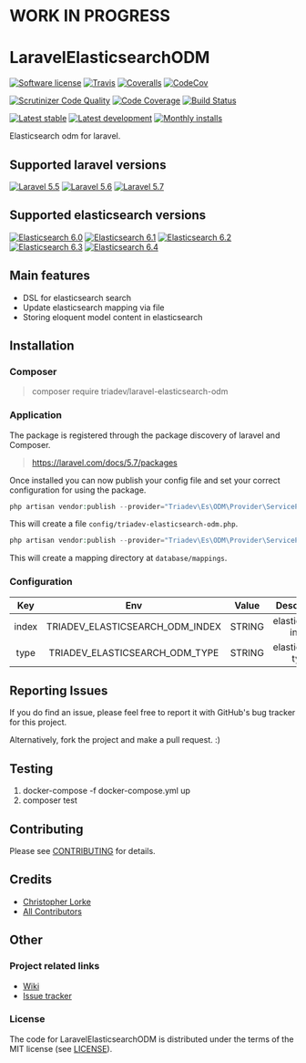 # WORK IN PROGRESS

# LaravelElasticsearchODM

[![Software license][ico-license]](LICENSE)
[![Travis][ico-travis]][link-travis]
[![Coveralls](https://coveralls.io/repos/github/triadev/LaravelElasticsearchODM/badge.svg?branch=master)](https://coveralls.io/github/triadev/LaravelElasticsearchODM?branch=master)
[![CodeCov](https://codecov.io/gh/triadev/LaravelElasticsearchODM/branch/master/graph/badge.svg)](https://codecov.io/gh/triadev/LaravelElasticsearchODM)

[![Scrutinizer Code Quality](https://scrutinizer-ci.com/g/triadev/LaravelElasticsearchODM/badges/quality-score.png?b=master)](https://scrutinizer-ci.com/g/triadev/LaravelElasticsearchODM/?branch=master)
[![Code Coverage](https://scrutinizer-ci.com/g/triadev/LaravelElasticsearchODM/badges/coverage.png?b=master)](https://scrutinizer-ci.com/g/triadev/LaravelElasticsearchODM/?branch=master)
[![Build Status](https://scrutinizer-ci.com/g/triadev/LaravelElasticsearchODM/badges/build.png?b=master)](https://scrutinizer-ci.com/g/triadev/LaravelElasticsearchODM/build-status/master)

[![Latest stable][ico-version-stable]][link-packagist]
[![Latest development][ico-version-dev]][link-packagist]
[![Monthly installs][ico-downloads-monthly]][link-downloads]

Elasticsearch odm for laravel.

## Supported laravel versions
[![Laravel 5.5][icon-l55]][link-laravel]
[![Laravel 5.6][icon-l56]][link-laravel]
[![Laravel 5.7][icon-l57]][link-laravel]

## Supported elasticsearch versions
[![Elasticsearch 6.0][icon-e60]][link-elasticsearch]
[![Elasticsearch 6.1][icon-e61]][link-elasticsearch]
[![Elasticsearch 6.2][icon-e62]][link-elasticsearch]
[![Elasticsearch 6.3][icon-e63]][link-elasticsearch]
[![Elasticsearch 6.4][icon-e64]][link-elasticsearch]

## Main features
- DSL for elasticsearch search
- Update elasticsearch mapping via file
- Storing eloquent model content in elasticsearch

## Installation

### Composer
> composer require triadev/laravel-elasticsearch-odm

### Application
The package is registered through the package discovery of laravel and Composer.
>https://laravel.com/docs/5.7/packages

Once installed you can now publish your config file and set your correct configuration for using the package.
```php
php artisan vendor:publish --provider="Triadev\Es\ODM\Provider\ServiceProvider" --tag="config"
```

This will create a file ```config/triadev-elasticsearch-odm.php```.

```php
php artisan vendor:publish --provider="Triadev\Es\ODM\Provider\ServiceProvider" --tag="database"
```

This will create a mapping directory at ```database/mappings```.

### Configuration
| Key        | Env | Value           | Description | Default |
|:-------------:|:-------------:|:-------------:|:-----:|:-----:|
| index | TRIADEV_ELASTICSEARCH_ODM_INDEX | STRING | elasticsearch index | default_index |
| type | TRIADEV_ELASTICSEARCH_ODM_TYPE | STRING | elasticsearch type | null |

## Reporting Issues
If you do find an issue, please feel free to report it with GitHub's bug tracker for this project.

Alternatively, fork the project and make a pull request. :)

## Testing
1. docker-compose -f docker-compose.yml up
2. composer test

## Contributing
Please see [CONTRIBUTING](CONTRIBUTING.md) for details.

## Credits
- [Christopher Lorke][link-author]
- [All Contributors][link-contributors]

## Other

### Project related links
- [Wiki](https://github.com/triadev/LaravelElasticsearchODM/wiki)
- [Issue tracker](https://github.com/triadev/LaravelElasticsearchODM/issues)

### License
The code for LaravelElasticsearchODM is distributed under the terms of the MIT license (see [LICENSE](LICENSE)).

[ico-license]: https://img.shields.io/github/license/triadev/LaravelElasticsearchODM.svg?style=flat-square
[ico-version-stable]: https://img.shields.io/packagist/v/triadev/laravel-elasticsearch-odm.svg?style=flat-square
[ico-version-dev]: https://img.shields.io/packagist/vpre/triadev/laravel-elasticsearch-odm.svg?style=flat-square
[ico-downloads-monthly]: https://img.shields.io/packagist/dm/triadev/laravel-elasticsearch-odm.svg?style=flat-square
[ico-travis]: https://travis-ci.org/triadev/LaravelElasticsearchODM.svg?branch=master

[link-packagist]: https://packagist.org/packages/triadev/laravel-elasticsearch-odm
[link-downloads]: https://packagist.org/packages/triadev/laravel-elasticsearch-odm/stats
[link-travis]: https://travis-ci.org/triadev/LaravelElasticsearchODM

[icon-l55]: https://img.shields.io/badge/Laravel-5.5-brightgreen.svg?style=flat-square
[icon-l56]: https://img.shields.io/badge/Laravel-5.6-brightgreen.svg?style=flat-square
[icon-l57]: https://img.shields.io/badge/Laravel-5.7-brightgreen.svg?style=flat-square

[icon-e60]: https://img.shields.io/badge/Elasticsearch-6.0-brightgreen.svg?style=flat-square
[icon-e61]: https://img.shields.io/badge/Elasticsearch-6.1-brightgreen.svg?style=flat-square
[icon-e62]: https://img.shields.io/badge/Elasticsearch-6.2-brightgreen.svg?style=flat-square
[icon-e63]: https://img.shields.io/badge/Elasticsearch-6.3-brightgreen.svg?style=flat-square
[icon-e64]: https://img.shields.io/badge/Elasticsearch-6.4-brightgreen.svg?style=flat-square

[link-laravel]: https://laravel.com
[link-elasticsearch]: https://www.elastic.co/
[link-author]: https://github.com/triadev
[link-contributors]: ../../contributors